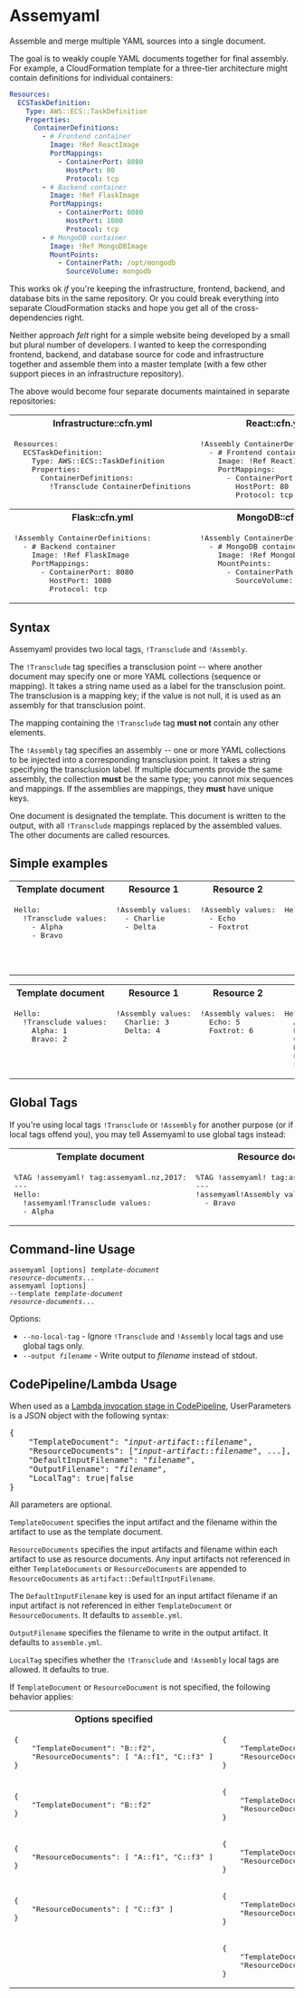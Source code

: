 # Assemyaml
Assemble and merge multiple YAML sources into a single document.

The goal is to weakly couple YAML documents together for final assembly. For
example, a CloudFormation template for a three-tier architecture might contain
definitions for individual containers:

```yaml
Resources:
  ECSTaskDefinition:
    Type: AWS::ECS::TaskDefinition
    Properties:
      ContainerDefinitions:
        - # Frontend container
          Image: !Ref ReactImage
          PortMappings:
            - ContainerPort: 8080
              HostPort: 80
              Protocol: tcp
        - # Backend container
          Image: !Ref FlaskImage
          PortMappings:
            - ContainerPort: 8080
              HostPort: 1080
              Protocol: tcp
        - # MongoDB container
          Image: !Ref MongoDBImage
          MountPoints:
            - ContainerPath: /opt/mongodb
              SourceVolume: mongodb
```

This works ok _if_ you're keeping the infrastructure, frontend, backend, and
database bits in the same repository. Or you could break everything into
separate CloudFormation stacks and hope you get all of the cross-dependencies
right.

Neither approach _felt_ right for a simple website being developed by a small
but plural number of developers. I wanted to keep the corresponding frontend,
backend, and database source for code and infrastructure together
and assemble them into a master template (with a few other support pieces in
an infrastructure repository).

The above would become four separate documents maintained in separate repositories:

<table><tr><th>Infrastructure::cfn.yml</th><th>React::cfn.yml</th></tr>
<tr><td valign="top"><pre lang="yaml">Resources:
  ECSTaskDefinition:
    Type: AWS::ECS::TaskDefinition
    Properties:
      ContainerDefinitions:
        !Transclude ContainerDefinitions
        </pre></td>
<td valign="top"><pre lang="yaml">!Assembly ContainerDefinitions:
  - # Frontend container
    Image: !Ref ReactImage
    PortMappings:
      - ContainerPort: 8080
        HostPort: 80
        Protocol: tcp</pre></td></tr><tr><th>Flask::cfn.yml</th><th>MongoDB::cfn.yml</th></tr>
<tr><td valign="top"><pre lang="yaml">!Assembly ContainerDefinitions:
  - # Backend container
    Image: !Ref FlaskImage
    PortMappings:
      - ContainerPort: 8080
        HostPort: 1080
        Protocol: tcp</pre></td>
<td valign="top"><pre lang="yaml">!Assembly ContainerDefinitions:
  - # MongoDB container
    Image: !Ref MongoDBImage
    MountPoints:
      - ContainerPath: /opt/mongodb
        SourceVolume: mongodb</pre></td></tr></table>

## Syntax

Assemyaml provides two local tags, `!Transclude` and `!Assembly`.

The `!Transclude` tag specifies a transclusion point -- where another document may specify
one or more YAML collections (sequence or mapping). It takes a string name used as a label
for the transclusion point. The transclusion is a mapping key; if the value is not null,
it is used as an assembly for that transclusion point.

The mapping containing the `!Transclude` tag **must not** contain any other elements.

The `!Assembly` tag specifies an assembly -- one or more YAML collections to be injected
into a corresponding transclusion point. It takes a string specifying the transclusion label.
If multiple documents provide the same assembly, the collection **must** be the same type;
you cannot mix sequences and mappings. If the assemblies are mappings, they **must**
have unique keys.

One document is designated the template. This document is written to the output, with all
`!Transclude` mappings replaced by the assembled values. The other documents are called resources.

## Simple examples

<table><tr><th>Template document</th><th>Resource 1</th><th>Resource 2</th><th>Result</th></tr>
<tr><td valign="top"><pre lang="yaml">Hello:
  !Transclude values:
    - Alpha
    - Bravo</pre></td>
<td valign="top"><pre lang="yaml">
!Assembly values:
  - Charlie
  - Delta</pre></td>
<td valign="top"><pre lang="yaml">
!Assembly values:
  - Echo
  - Foxtrot</pre></td>
<td valign="top"><pre lang="yaml">Hello:
  - Alpha
  - Bravo
  - Charlie
  - Delta
  - Echo
  - Foxtrot</pre></td>
</tr></table>

<table><tr><th>Template document</th><th>Resource 1</th><th>Resource 2</th><th>Result</th></tr>
<tr><td valign="top"><pre lang="yaml">Hello:
  !Transclude values:
    Alpha: 1
    Bravo: 2</pre></td>
<td valign="top"><pre lang="yaml">
!Assembly values:
  Charlie: 3
  Delta: 4</pre></td>
<td valign="top"><pre lang="yaml">
!Assembly values:
  Echo: 5
  Foxtrot: 6</pre></td>
<td valign="top"><pre lang="yaml">Hello:
  Alpha: 1
  Bravo: 2
  Charlie: 3
  Delta: 4
  Echo: 5
  Foxtrot: 6</pre></td>
</tr></table>

## Global Tags

If you're using local tags `!Transclude` or `!Assembly` for another purpose (or if local tags
offend you), you may tell Assemyaml to use global tags instead:

<table><tr><th>Template document</th><th>Resource document</th></tr>
<tr><td valign="top"><pre lang="yaml">%TAG !assemyaml! tag:assemyaml.nz,2017:
---
Hello:
  !assemyaml!Transclude values:
  - Alpha
</pre></td>
<td valign="top"><pre lang="yaml">%TAG !assemyaml! tag:assemyaml.nz,2017:
---
!assemyaml!Assembly values:
  - Bravo
</pre></td></table>

## Command-line Usage

<code>assemyaml [options] <em>template-document</em> <em>resource-documents</em>...</code><br>
<code>assemyaml [options] --template <em>template-document</em> <em>resource-documents</em>...</code>

Options:
* <code>--no-local-tag</code> - Ignore <code>!Transclude</code> and <code>!Assembly</code>
  local tags and use global tags only.
* <code>--output <em>filename</em></code> - Write output to <em>filename</em> instead of stdout.

## CodePipeline/Lambda Usage

When used as a [Lambda invocation stage in CodePipeline](http://docs.aws.amazon.com/codepipeline/latest/userguide/actions-invoke-lambda-function.html), UserParameters is a JSON object with the following syntax:
<pre lang="json">{
    "TemplateDocument": "<em>input-artifact</em>::<em>filename</em>",
    "ResourceDocuments": ["<em>input-artifact</em>::<em>filename</em>", ...],
    "DefaultInputFilename": "<em>filename</em>",
    "OutputFilename": "<em>filename</em>",
    "LocalTag": true|false
}</pre>

All parameters are optional.

`TemplateDocument` specifies the input artifact and the filename within the artifact to use as the template document.

`ResourceDocuments` specifies the input artifacts and filename within each artifact to use as resource documents. Any input artifacts not referenced in either `TemplateDocuments` or `ResourceDocuments` are appended to `ResourceDocuments` as `artifact::DefaultInputFilename`.

The `DefaultInputFilename` key is used for an input artifact filename if an input artifact is not referenced in either `TemplateDocument` or `ResourceDocuments`. It defaults to `assemble.yml`.

`OutputFilename` specifies the filename to write in the output artifact. It defaults to `assemble.yml`.

`LocalTag` specifies whether the `!Transclude` and `!Assembly` local tags are allowed. It defaults to true.

If `TemplateDocument` or `ResourceDocument` is not specified, the following behavior applies:

<table><tr><th>Options specified</th><th>Input artifacts: `[A, B, C]`</th></tr>
<tr><td><pre lang="json">{
    "TemplateDocument": "B::f2",
    "ResourceDocuments": [ "A::f1", "C::f3" ]
}</pre></td><td><pre lang="json">{
    "TemplateDocument": "B::f2",
    "ResourceDocuments": [ "A::f1", "C::f3" ]
}</pre></td></tr>
<tr><td><pre lang="json">{
    "TemplateDocument": "B::f2"
}</pre></td><td><pre lang="json">{
    "TemplateDocument": "B::f2",
    "ResourceDocuments": [ "A::assemble.yml", "C::assemble.yml" ]
}</pre></td></tr>
<tr><td><pre lang="json">{
    "ResourceDocuments": [ "A::f1", "C::f3" ]
}</pre></td><td><pre lang="json">{
    "TemplateDocument": "B::assemble.yml",
    "ResourceDocuments": [ "A::f1", "C::f3" ]
}</pre></td></tr>
<tr><td><pre lang="json">{
    "ResourceDocuments": [ "C::f3" ]
}</pre></td><td><pre lang="json">{
    "TemplateDocument": "A::assemble.yml",
    "ResourceDocuments": [ "C::f3", "B::assemble.yml" ]
}</pre></td></tr>
<tr><td><pre lang="json"></pre></td>
<td><pre lang="json">{
    "TemplateDocument": "A::assemble.yml",
    "ResourceDocuments": [ "B::assemble.yml", "C::assemble.yml" ]
}</pre></td></table>
